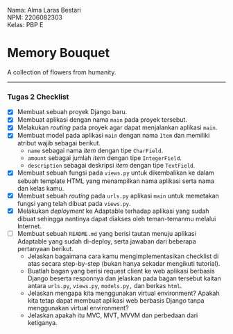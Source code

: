 Nama: Alma Laras Bestari  
NPM: 2206082303  
Kelas: PBP E  

# Memory Bouquet
A collection of flowers from humanity.

---

### Tugas 2 Checklist
- [x] Membuat sebuah proyek Django baru.
- [x] Membuat aplikasi dengan nama ```main``` pada proyek tersebut.
- [x] Melakukan *routing* pada proyek agar dapat menjalankan aplikasi ```main```.
- [x] Membuat model pada aplikasi ```main``` dengan nama ```Item``` dan memiliki atribut wajib sebagai berikut.
    - ```name``` sebagai nama *item* dengan tipe ```CharField```.
    - ```amount``` sebagai jumlah *item* dengan tipe ```IntegerField```.
    - ```description``` sebagai deskripsi *item* dengan tipe ```TextField```.
- [x] Membuat sebuah fungsi pada ```views.py``` untuk dikembalikan ke dalam sebuah template HTML yang menampilkan nama aplikasi serta nama dan kelas kamu.
- [x] Membuat sebuah *routing* pada ```urls.py``` aplikasi ```main``` untuk memetakan fungsi yang telah dibuat pada ```views.py```.
- [x] Melakukan *deployment* ke Adaptable terhadap aplikasi yang sudah dibuat sehingga nantinya dapat diakses oleh teman-temanmu melalui Internet.
- [ ] Membuat sebuah ```README.md``` yang berisi tautan menuju aplikasi Adaptable yang sudah di-deploy, serta jawaban dari beberapa pertanyaan berikut.
    - Jelaskan bagaimana cara kamu mengimplementasikan checklist di atas secara step-by-step (bukan hanya sekadar mengikuti tutorial).
    - Buatlah bagan yang berisi request client ke web aplikasi berbasis Django beserta responnya dan jelaskan pada bagan tersebut kaitan antara ```urls.py```, ```views.py```, ```models.py,``` dan berkas ```html```.
    - Jelaskan mengapa kita menggunakan virtual environment? Apakah kita tetap dapat membuat aplikasi web berbasis Django tanpa menggunakan virtual environment?
    - Jelaskan apakah itu MVC, MVT, MVVM dan perbedaan dari ketiganya.